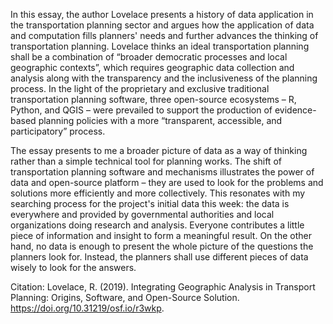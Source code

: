 In this essay, the author Lovelace presents a history of data application in the transportation planning sector and argues how the application of data and computation fills planners' needs and further advances the thinking of transportation planning. Lovelace thinks an ideal transportation planning shall be a combination of “broader democratic processes and local geographic contexts”, which requires geographic data collection and analysis along with the transparency and the inclusiveness of the planning process. In the light of the proprietary and exclusive traditional transportation planning software, three open-source ecosystems – R, Python, and QGIS – were prevailed to support the production of evidence-based planning policies with a more “transparent, accessible, and participatory” process.

The essay presents to me a broader picture of data as a way of thinking rather than a simple technical tool for planning works. The shift of transportation planning software and mechanisms illustrates the power of data and open-source platform – they are used to look for the problems and solutions more efficiently and more collectively. This resonates with my searching process for the project's initial data this week: the data is everywhere and provided by governmental authorities and local organizations doing research and analysis. Everyone contributes a little piece of information and insight to form a meaningful result. On the other hand, no data is enough to present the whole picture of the questions the planners look for. Instead, the planners shall use different pieces of data wisely to look for the answers. 

Citation:
Lovelace, R. (2019). Integrating Geographic Analysis in Transport Planning: Origins, Software, and Open-Source Solution. https://doi.org/10.31219/osf.io/r3wkp.
